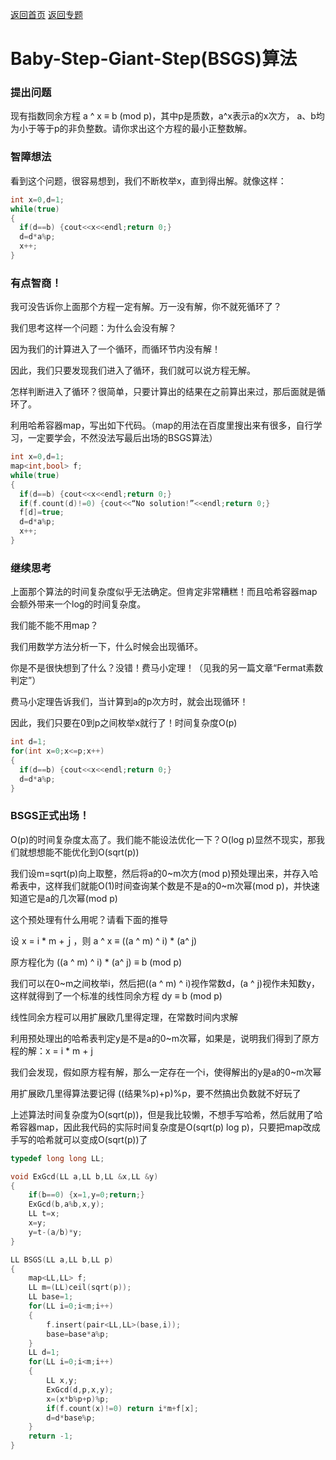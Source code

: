 [返回首页](https://EbolaEmperor.github.io)
[返回专题](https://EbolaEmperor.github.io/special/BSGS)

# Baby-Step-Giant-Step(BSGS)算法

### 提出问题

现有指数同余方程 a ^ x ≡ b (mod p)，其中p是质数，a^x表示a的x次方， a、b均为小于等于p的非负整数。请你求出这个方程的最小正整数解。

### 智障想法

看到这个问题，很容易想到，我们不断枚举x，直到得出解。就像这样：

```cpp
int x=0,d=1;
while(true)
{
  if(d==b) {cout<<x<<endl;return 0;}
  d=d*a%p;
  x++;
}
```

### 有点智商！

我可没告诉你上面那个方程一定有解。万一没有解，你不就死循环了？

我们思考这样一个问题：为什么会没有解？

因为我们的计算进入了一个循环，而循环节内没有解！

因此，我们只要发现我们进入了循环，我们就可以说方程无解。

怎样判断进入了循环？很简单，只要计算出的结果在之前算出来过，那后面就是循环了。

利用哈希容器map，写出如下代码。（map的用法在百度里搜出来有很多，自行学习，一定要学会，不然没法写最后出场的BSGS算法）

```cpp
int x=0,d=1;
map<int,bool> f;
while(true)
{
  if(d==b) {cout<<x<<endl;return 0;}
  if(f.count(d)!=0) {cout<<“No solution!”<<endl;return 0;}
  f[d]=true;
  d=d*a%p;
  x++;
}
```

### 继续思考

上面那个算法的时间复杂度似乎无法确定。但肯定非常糟糕！而且哈希容器map会额外带来一个log的时间复杂度。

我们能不能不用map？

我们用数学方法分析一下，什么时候会出现循环。

你是不是很快想到了什么？没错！费马小定理！（见我的另一篇文章“Fermat素数判定”）

费马小定理告诉我们，当计算到a的p次方时，就会出现循环！

因此，我们只要在0到p之间枚举x就行了！时间复杂度O(p)

```cpp
int d=1;
for(int x=0;x<=p;x++)
{
  if(d==b) {cout<<x<<endl;return 0;}
  d=d*a%p;
}
```

### BSGS正式出场！

O(p)的时间复杂度太高了。我们能不能设法优化一下？O(log p)显然不现实，那我们就想想能不能优化到O(sqrt(p))

我们设m=sqrt(p)向上取整，然后将a的0~m次方(mod p)预处理出来，并存入哈希表中，这样我们就能O(1)时间查询某个数是不是a的0~m次幂(mod p)，并快速知道它是a的几次幂(mod p)

这个预处理有什么用呢？请看下面的推导

设 x = i * m +ｊ，则 a ^ x ≡ ((a ^ m) ^ i) * (a^ j)

原方程化为 ((a ^ m) ^ i) * (a^ j) ≡ b (mod p)

我们可以在0~m之间枚举i，然后把((a ^ m) ^ i)视作常数d，(a ^ j)视作未知数y，这样就得到了一个标准的线性同余方程 dy ≡ b (mod p)


线性同余方程可以用扩展欧几里得定理，在常数时间内求解

利用预处理出的哈希表判定y是不是a的0~m次幂，如果是，说明我们得到了原方程的解：x = i * m + j

我们会发现，假如原方程有解，那么一定存在一个i，使得解出的y是a的0~m次幂

用扩展欧几里得算法要记得 ((结果%p)+p)%p，要不然搞出负数就不好玩了

上述算法时间复杂度为O(sqrt(p))，但是我比较懒，不想手写哈希，然后就用了哈希容器map，因此我代码的实际时间复杂度是O(sqrt(p) log p)，只要把map改成手写的哈希就可以变成O(sqrt(p))了

```cpp
typedef long long LL;

void ExGcd(LL a,LL b,LL &x,LL &y)
{
	if(b==0) {x=1,y=0;return;}
	ExGcd(b,a%b,x,y);
	LL t=x;
	x=y;
	y=t-(a/b)*y;
}

LL BSGS(LL a,LL b,LL p)
{
	map<LL,LL> f;
	LL m=(LL)ceil(sqrt(p));
	LL base=1;
	for(LL i=0;i<m;i++)
	{
		f.insert(pair<LL,LL>(base,i));
		base=base*a%p;
	}
	LL d=1;
	for(LL i=0;i<m;i++)
	{
		LL x,y;
		ExGcd(d,p,x,y);
		x=(x*b%p+p)%p;
		if(f.count(x)!=0) return i*m+f[x];
		d=d*base%p;
	}
	return -1;
}
```
